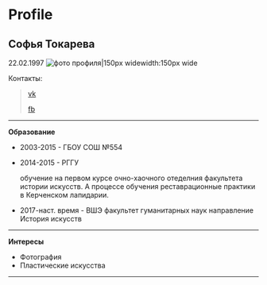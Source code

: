 Profile
===
## Софья Токарева
22.02.1997 ![фото профиля|150px wide](https://pp.userapi.com/c605926/v605926620/1f46/qI9TeLfHyeU.jpg)width:150px wide

Контакты:

>[vk](https://vk.com/sonya_tokareva "VKpage")
>
>[fb](https://www.facebook.com/profile.php?id=100004355915887 "FBpage")
***
**Образование**
- 2003-2015 - ГБОУ СОШ №554
- 2014-2015 - РГГУ 

   обучение на первом курсе очно-хаочного отеделния факультета истории искусств. А процессе обучения реставрационные практики в Керченском лапидарии. 
- 2017-наст. время - ВШЭ факультет гуманитарных наук направление История искусств
***
__Интересы__
+ Фотография
+ Пластические искусства
___

